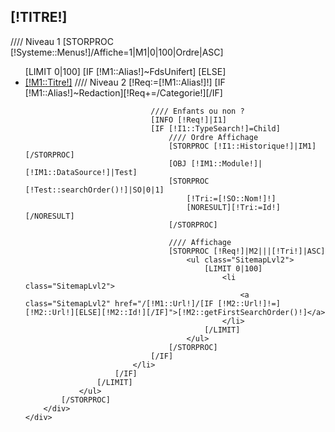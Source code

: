 <div class="row"><div class="col-md-12">
	<div class="[!NOMDIV!]">
		<h2>[!TITRE!]</h2>
		<div id="Sitemap">
			//// Niveau 1
			[STORPROC [!Systeme::Menus!]/Affiche=1|M1|0|100|Ordre|ASC]
				<ul class="SitemapLvl1">
					[LIMIT 0|100]
						[IF [!M1::Alias!]~FdsUnifert]
						[ELSE]
							<li class="SitemapLvl1">
								<a class="SitemapLvl1" href="/[!M1::Url!]">[!M1::Titre!]</a>
								//// Niveau 2
								[!Req:=[!M1::Alias!]!]
								[IF [!M1::Alias!]~Redaction][!Req+=/Categorie!][/IF]
			
								//// Enfants ou non ?
								[INFO [!Req!]|I1]
								[IF [!I1::TypeSearch!]=Child]
									//// Ordre Affichage
									[STORPROC [!I1::Historique!]|IM1][/STORPROC]
									[OBJ [!IM1::Module!]|[!IM1::DataSource!]|Test]
									[STORPROC [!Test::searchOrder()!]|SO|0|1]
										[!Tri:=[!SO::Nom!]!]
										[NORESULT][!Tri:=Id!][/NORESULT]
									[/STORPROC]
									
									//// Affichage
									[STORPROC [!Req!]|M2|||[!Tri!]|ASC]
										<ul class="SitemapLvl2">
											[LIMIT 0|100]
												<li class="SitemapLvl2">
													<a class="SitemapLvl2" href="/[!M1::Url!]/[IF [!M2::Url!]!=][!M2::Url!][ELSE][!M2::Id!][/IF]">[!M2::getFirstSearchOrder()!]</a>
												</li>
											[/LIMIT]
										</ul>
									[/STORPROC]
								[/IF]
							</li>
						[/IF]
					[/LIMIT]
				</ul>
			[/STORPROC]
		</div>	
	</div>
</div></div>